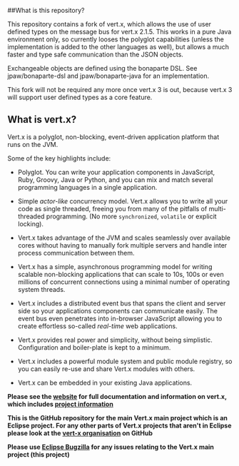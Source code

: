 ##What is this repository?

This repository contains a fork of vert.x, which allows the use of user defined types on the message bus for vert.x 2.1.5.
This works in a pure Java environment only, so currently looses the polyglot capabilities (unless the implementation is added
to the other languages as well), but allows a much faster and type safe communication than the JSON objects.

Exchangeable objects are defined using the bonaparte DSL. See jpaw/bonaparte-dsl and jpaw/bonaparte-java for an implementation.

This fork will not be required any more once vert.x 3 is out, because vert.x 3 will support user defined types as a core feature.



## What is vert.x?

Vert.x is a polyglot, non-blocking, event-driven application platform that runs on the JVM.

Some of the key highlights include:

* Polyglot. You can write your application components in JavaScript, Ruby, Groovy, Java or Python, and you can mix and match several programming languages in a single application.

* Simple *actor-like* concurrency model. Vert.x allows you to write all your code as single threaded, freeing you from many of the pitfalls of multi-threaded programming. (No more `synchronized`, `volatile` or explicit locking).

* Vert.x takes advantage of the JVM and scales seamlessly over available cores without having to manually fork multiple servers and handle inter process communication between them.

* Vert.x has a simple, asynchronous programming model for writing scalable non-blocking applications that can scale to 10s, 100s or even millions of concurrent connections using a minimal number of operating system threads.

* Vert.x includes a distributed event bus that spans the client and server side so your applications components can communicate easily. The event bus even penetrates into in-browser JavaScript allowing you to create effortless so-called *real-time* web applications.

* Vert.x provides real power and simplicity, without being simplistic. Configuration and boiler-plate is kept to a minimum.

* Vert.x includes a powerful module system and public module registry, so you can easily re-use and share Vert.x modules with others.

* Vert.x can be embedded in your existing Java applications.

**Please see the [website](http://vertx.io/) for full documentation and information on vert.x, which includes [project information](http://vertx.io/community.html)**

**This is the GitHub repository for the main Vert.x main project which is an Eclipse project. For any other parts of Vert.x projects that aren't in Eclipse please look at the [vert-x organisation](https://github.com/vert-x/) on GitHub**

**Please use [Eclipse Bugzilla](https://bugs.eclipse.org/bugs/enter_bug.cgi?product=Vertx) for any issues relating to the Vert.x main project (this project)**

